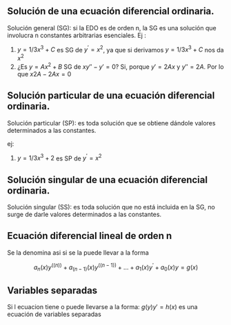 ## Solución de una ecuación diferencial ordinaria.
    
Solución general (SG): si la EDO es de orden n, la SG es una solución que involucra n constantes arbitrarias esenciales.
Ej :    

1. $y=1/3 x^3+C$ es SG de $y^′=x^2$, ya que si derivamos $y=1/3 x^3+C$ nos da $x^2$
2. ¿Es $y=Ax^2+B$  SG de $x y''-y′=0$? Si, porque $y'=2Ax$ y $y''=2A$. Por lo que $x2A-2Ax = 0$

## Solución particular de una ecuación diferencial ordinaria.
   Solución particular (SP): es toda solución que se obtiene dándole valores determinados a las constantes.
   
ej: 
1.   $y=1/3 x^3+2$ es SP de $y^′=x^2$


## Solución singular de una ecuación diferencial ordinaria. 
   Solución singular (SS): es toda solución que no está incluida en la SG, no surge de darle valores determinados a las constantes.
   
 ## Ecuación diferencial lineal de orden n
 Se la denomina asi si se la puede llevar a la forma
    

$$a_n (x) y^((n))+a_(n-1) (x) y^((n-1))+…+a_1 (x) y^′+a_0 (x) y=g(x)$$

## Variables separadas
Si l ecuacion tiene o puede llevarse a la forma: 
$g(y)y'=h(x)$
es una ecuación de variables separadas